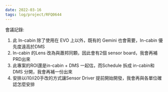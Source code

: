 ```yaml
---
date: 2022-03-16
tags: log/project/RFQ0644 
---
```


會議記錄: 
1. 此 In-cabin 除了使用在 EVO 上以外，既有的 Gemini 也會需要，In-cabin 優先度遠高於DMS
2. In-cabin 的Lens 改為與蕭邦同顆，因此會有2個 sensor board，我會再補PRD出來
3. 此專案的ROI還是in-cabin + DMS 一起估，而Schedule 拆成 in-cabin和 DMS 分開，我會再補一份出來
4. 安排以i10/i20手改的方式讓Sensor Driver 提前開始開發，我會再與各單位確認怎麼安排
